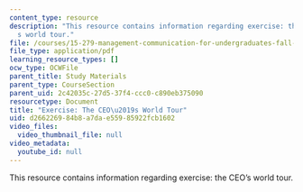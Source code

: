```yaml
---
content_type: resource
description: "This resource contains information regarding exercise: the CEO\u2019\
  s world tour."
file: /courses/15-279-management-communication-for-undergraduates-fall-2012/d266226984b8a7dae55985922fcb1602_MIT15_279F12_ceoWorldTr.pdf
file_type: application/pdf
learning_resource_types: []
ocw_type: OCWFile
parent_title: Study Materials
parent_type: CourseSection
parent_uid: 2c42035c-27d5-37f4-ccc0-c890eb375090
resourcetype: Document
title: "Exercise: The CEO\u2019s World Tour"
uid: d2662269-84b8-a7da-e559-85922fcb1602
video_files:
  video_thumbnail_file: null
video_metadata:
  youtube_id: null
---
```

This resource contains information regarding exercise: the CEO’s world tour.

